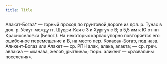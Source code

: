 ```yaml
---
title: Title
---
```


Алакат-Богаз* — горный проход по грунтовой дороге из дол. р. Тунас в дол. р.
Ускут между гг. Шуври-Кая с З и Хургуч с В; в 5,5 км к Ю от нп Красноселовка
(Белог.). На некоторых картах упорно повторяется его ошибочное перемещение к В,
на место пер. Кокасан-Богаз, под назв. Аликент-Богаз или Алакет — ср. РПН алак,
алака, алакта; — ср. греч. авлакиа — «канава, желоб, рытвина»; тюрк. аликент —
«развалины поселения».
